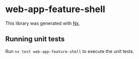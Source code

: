 # web-app-feature-shell

This library was generated with [Nx](https://nx.dev).

## Running unit tests

Run `nx test web-app-feature-shell` to execute the unit tests.
